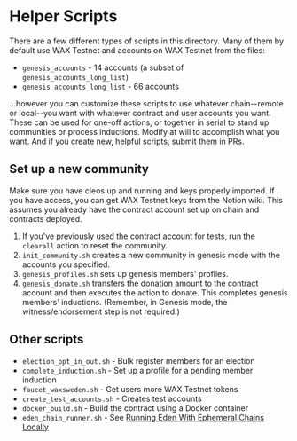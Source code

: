# Helper Scripts

There are a few different types of scripts in this directory. Many of them by default use WAX Testnet and accounts on WAX Testnet from the files:

-   `genesis_accounts` - 14 accounts (a subset of `genesis_accounts_long_list`)
-   `genesis_accounts_long_list` - 66 accounts

...however you can customize these scripts to use whatever chain--remote or local--you want with whatever contract and user accounts you want. These can be used for one-off actions, or together in serial to stand up communities or process inductions. Modify at will to accomplish what you want. And if you create new, helpful scripts, submit them in PRs.

## Set up a new community

Make sure you have cleos up and running and keys properly imported. If you have access, you can get WAX Testnet keys from the Notion wiki. This assumes you already have the contract account set up on chain and contracts deployed.

1. If you've previously used the contract account for tests, run the `clearall` action to reset the community.
1. `init_community.sh` creates a new community in genesis mode with the accounts you specified.
1. `genesis_profiles.sh` sets up genesis members' profiles.
1. `genesis_donate.sh` transfers the donation amount to the contract account and then executes the action to donate. This completes genesis members' inductions. (Remember, in Genesis mode, the witness/endorsement step is not required.)

## Other scripts

-   `election_opt_in_out.sh` - Bulk register members for an election
-   `complete_induction.sh` - Set up a profile for a pending member induction
-   `faucet_waxsweden.sh` - Get users more WAX Testnet tokens
-   `create_test_accounts.sh` - Creates test accounts
-   `docker_build.sh` - Build the contract using a Docker container
-   `eden_chain_runner.sh` - See [Running Eden With Ephemeral Chains Locally](https://github.com/gofractally/Eden#running-eden-with-ephemeral-chains-locally)
